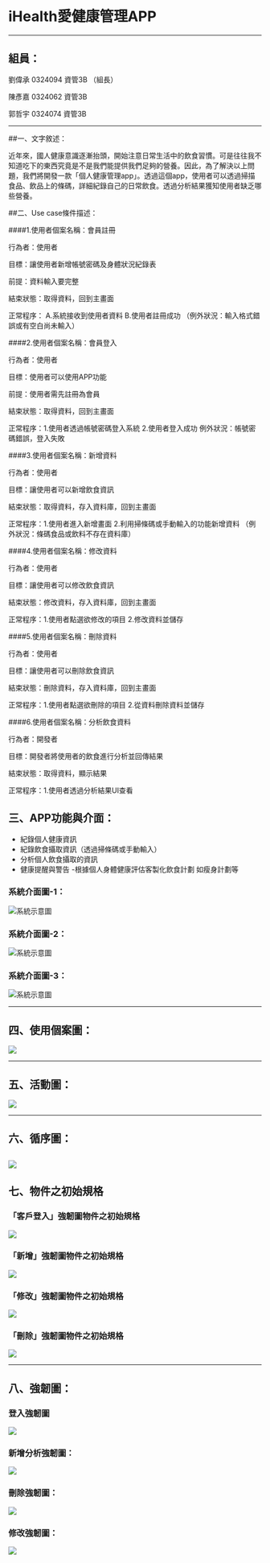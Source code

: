 
# iHealth愛健康管理APP 



---


## 組員：

劉偉承 0324094 資管3B （組長）

陳彥嘉 0324062 資管3B

郭哲宇 0324074 資管3B



---
##一、文字敘述：

近年來，國人健康意識逐漸抬頭，開始注意日常生活中的飲食習慣。可是往往我不知道吃下的東西究竟是不是我們能提供我們足夠的營養。因此，為了解決以上問題，我們將開發一款「個人健康管理app」。透過這個app，使用者可以透過掃描食品、飲品上的條碼，詳細紀錄自己的日常飲食。透過分析結果獲知使用者缺乏哪些營養。


##二、Use case條件描述：

####1.使用者個案名稱：會員註冊

行為者：使用者

目標：讓使用者新增帳號密碼及身體狀況紀錄表 

前提：資料輸入要完整 

結束狀態：取得資料，回到主畫面 

正常程序：
A.系統接收到使用者資料 B.使用者註冊成功 （例外狀況：輸入格式錯誤或有空白尚未輸入）

####2.使用者個案名稱：會員登入

行為者：使用者 

目標：使用者可以使用APP功能 

前提：使用者需先註冊為會員 

結束狀態：取得資料，回到主畫面

正常程序：1.使用者透過帳號密碼登入系統 2.使用者登入成功 例外狀況：帳號密碼錯誤，登入失敗

####3.使用者個案名稱：新增資料

行為者：使用者 

目標：讓使用者可以新增飲食資訊 

結束狀態：取得資料，存入資料庫，回到主畫面 

正常程序：1.使用者進入新增畫面 2.利用掃條碼或手動輸入的功能新增資料
（例外狀況：條碼食品或飲料不存在資料庫）

####4.使用者個案名稱：修改資料

行為者：使用者 

目標：讓使用者可以修改飲食資訊 

結束狀態：修改資料，存入資料庫，回到主畫面 

正常程序：1.使用者點選欲修改的項目 2.修改資料並儲存


####5.使用者個案名稱：刪除資料

行為者：使用者 

目標：讓使用者可以刪除飲食資訊 

結束狀態：刪除資料，存入資料庫，回到主畫面 

正常程序：1.使用者點選欲刪除的項目 2.從資料刪除資料並儲存


####6.使用者個案名稱：分析飲食資料

行為者：開發者 

目標：開發者將使用者的飲食進行分析並回傳結果 

結束狀態：取得資料，顯示結果

正常程序：1.使用者透過分析結果UI查看 



## 三、APP功能與介面：


- 紀錄個人健康資訊
- 紀錄飲食攝取資訊（透過掃條碼或手動輸入）
- 分析個人飲食攝取的資訊
- 健康提醒與警告
-根據個人身體健康評估客製化飲食計劃 如瘦身計劃等


### 系統介面圖-1：


![系統示意圖](/介面1.png)
### 系統介面圖-2：
![系統示意圖](/介面2.png)
### 系統介面圖-3：
![系統示意圖](/介面3.png)

---



## 四、使用個案圖：

![](use_case.png)

---     
## 五、活動圖：
![](flowchat.png)

---
## 六、循序圖：

![](循序圖.png)
---
## 七、物件之初始規格
### 「客戶登入」強韌圖物件之初始規格
![](登入物件初始規格.png)

### 「新增」強韌圖物件之初始規格
![](新增初始規格.png)

### 「修改」強韌圖物件之初始規格
![](修改初始規格.png)

### 「刪除」強韌圖物件之初始規格
![](刪除初始規格.png)

---

## 八、強韌圖：


### 登入強韌圖
![](登入強韌圖.png)

### 新增分析強韌圖：
![](新增強韌圖.png)

### 刪除強韌圖：
![](刪除強韌圖.png)

### 修改強韌圖：
![](修改強韌圖.png)


